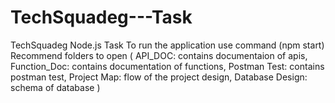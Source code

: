 # TechSquadeg---Task
TechSquadeg  Node.js Task
To run the application use command (npm start)
Recommend folders to open ( API_DOC: contains documentaion of apis, Function_Doc: contains documentation of functions, Postman Test: contains postman test, Project Map: flow of the project design, Database Design: schema of database )
